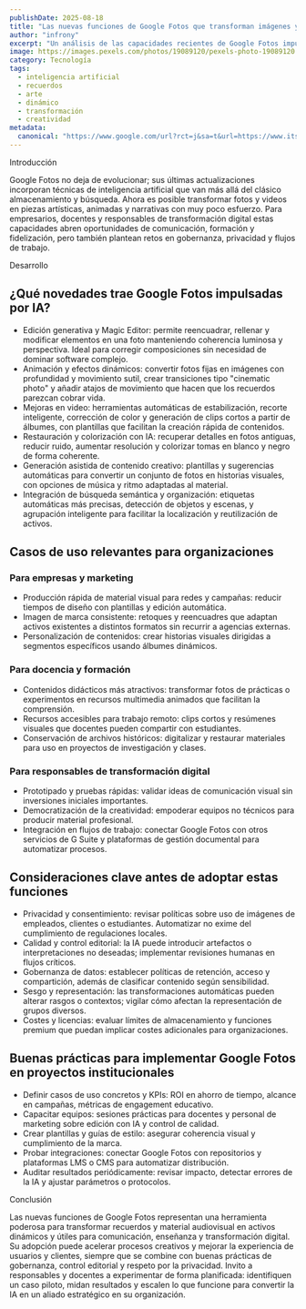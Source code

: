 ```yaml
---
publishDate: 2025-08-18
title: "Las nuevas funciones de Google Fotos que transforman imágenes y videos con IA - ITSitio"
author: "infrony"
excerpt: "Un análisis de las capacidades recientes de Google Fotos impulsadas por IA: edición generativa, animación de recuerdos, herramientas de video y su impacto en empresas, educación y transformación digital."
image: https://images.pexels.com/photos/19089120/pexels-photo-19089120.jpeg
category: Tecnología
tags:
  - inteligencia artificial
  - recuerdos
  - arte
  - dinámico
  - transformación
  - creatividad
metadata:
  canonical: "https://www.google.com/url?rct=j&sa=t&url=https://www.itsitio.com/inteligencia-artificial/las-nuevas-funciones-de-google-fotos-que-transforman-imagenes-y-videos-con-ia/&ct=ga&cd=CAIyHDdlZmI2YWE1YjUxZDE4MjY6Y29tOmVzOlVTOlI&usg=AOvVaw0fQvjRTpIcQqlVuUVJ5Zhd"
---
```


Introducción

Google Fotos no deja de evolucionar; sus últimas actualizaciones incorporan técnicas de inteligencia artificial que van más allá del clásico almacenamiento y búsqueda. Ahora es posible transformar fotos y videos en piezas artísticas, animadas y narrativas con muy poco esfuerzo. Para empresarios, docentes y responsables de transformación digital estas capacidades abren oportunidades de comunicación, formación y fidelización, pero también plantean retos en gobernanza, privacidad y flujos de trabajo.

Desarrollo

## ¿Qué novedades trae Google Fotos impulsadas por IA?

- Edición generativa y Magic Editor: permite reencuadrar, rellenar y modificar elementos en una foto manteniendo coherencia luminosa y perspectiva. Ideal para corregir composiciones sin necesidad de dominar software complejo.
- Animación y efectos dinámicos: convertir fotos fijas en imágenes con profundidad y movimiento sutil, crear transiciones tipo "cinematic photo" y añadir atajos de movimiento que hacen que los recuerdos parezcan cobrar vida.
- Mejoras en video: herramientas automáticas de estabilización, recorte inteligente, corrección de color y generación de clips cortos a partir de álbumes, con plantillas que facilitan la creación rápida de contenidos.
- Restauración y colorización con IA: recuperar detalles en fotos antiguas, reducir ruido, aumentar resolución y colorizar tomas en blanco y negro de forma coherente.
- Generación asistida de contenido creativo: plantillas y sugerencias automáticas para convertir un conjunto de fotos en historias visuales, con opciones de música y ritmo adaptadas al material.
- Integración de búsqueda semántica y organización: etiquetas automáticas más precisas, detección de objetos y escenas, y agrupación inteligente para facilitar la localización y reutilización de activos.

## Casos de uso relevantes para organizaciones

### Para empresas y marketing
- Producción rápida de material visual para redes y campañas: reducir tiempos de diseño con plantillas y edición automática.
- Imagen de marca consistente: retoques y reencuadres que adaptan activos existentes a distintos formatos sin recurrir a agencias externas.
- Personalización de contenidos: crear historias visuales dirigidas a segmentos específicos usando álbumes dinámicos.

### Para docencia y formación
- Contenidos didácticos más atractivos: transformar fotos de prácticas o experimentos en recursos multimedia animados que facilitan la comprensión.
- Recursos accesibles para trabajo remoto: clips cortos y resúmenes visuales que docentes pueden compartir con estudiantes.
- Conservación de archivos históricos: digitalizar y restaurar materiales para uso en proyectos de investigación y clases.

### Para responsables de transformación digital
- Prototipado y pruebas rápidas: validar ideas de comunicación visual sin inversiones iniciales importantes.
- Democratización de la creatividad: empoderar equipos no técnicos para producir material profesional.
- Integración en flujos de trabajo: conectar Google Fotos con otros servicios de G Suite y plataformas de gestión documental para automatizar procesos.

## Consideraciones clave antes de adoptar estas funciones

- Privacidad y consentimiento: revisar políticas sobre uso de imágenes de empleados, clientes o estudiantes. Automatizar no exime del cumplimiento de regulaciones locales.
- Calidad y control editorial: la IA puede introducir artefactos o interpretaciones no deseadas; implementar revisiones humanas en flujos críticos.
- Gobernanza de datos: establecer políticas de retención, acceso y compartición, además de clasificar contenido según sensibilidad.
- Sesgo y representación: las transformaciones automáticas pueden alterar rasgos o contextos; vigilar cómo afectan la representación de grupos diversos.
- Costes y licencias: evaluar límites de almacenamiento y funciones premium que puedan implicar costes adicionales para organizaciones.

## Buenas prácticas para implementar Google Fotos en proyectos institucionales

- Definir casos de uso concretos y KPIs: ROI en ahorro de tiempo, alcance en campañas, métricas de engagement educativo.
- Capacitar equipos: sesiones prácticas para docentes y personal de marketing sobre edición con IA y control de calidad.
- Crear plantillas y guías de estilo: asegurar coherencia visual y cumplimiento de la marca.
- Probar integraciones: conectar Google Fotos con repositorios y plataformas LMS o CMS para automatizar distribución.
- Auditar resultados periódicamente: revisar impacto, detectar errores de la IA y ajustar parámetros o protocolos.

Conclusión

Las nuevas funciones de Google Fotos representan una herramienta poderosa para transformar recuerdos y material audiovisual en activos dinámicos y útiles para comunicación, enseñanza y transformación digital. Su adopción puede acelerar procesos creativos y mejorar la experiencia de usuarios y clientes, siempre que se combine con buenas prácticas de gobernanza, control editorial y respeto por la privacidad. Invito a responsables y docentes a experimentar de forma planificada: identifiquen un caso piloto, midan resultados y escalen lo que funcione para convertir la IA en un aliado estratégico en su organización.